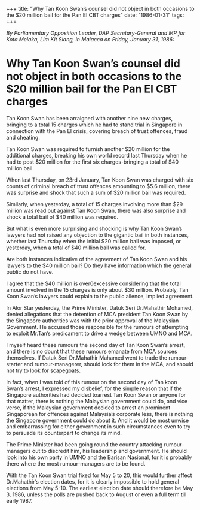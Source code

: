 +++ 
title: "Why Tan Koon Swan’s counsel did not object in both occasions to the $20 million bail for the Pan El CBT charges"
date: "1986-01-31"
tags:
+++

_By Parliamentary Opposition Leader, DAP Secretary-General and MP for Kota Melaka, Lim Kit Siang, in Malacca on Friday, January 31, 1986:_

# Why Tan Koon Swan’s counsel did not object in both occasions to the $20 million bail for the Pan El CBT charges
		
Tan Koon Swan has been arraigned with another nine new charges, bringing to a total 15 charges which he had to stand trial in Singapore in connection with the Pan El crisis, covering breach of trust offences, fraud and cheating.</u>
		
Tan Koon Swan was required to furnish another $20 million for the additional charges, breaking his own world record last Thursday when he had to post $20 million for the first six charges-bringing a total of $40 million bail.
		
When last Thursday, on 23rd January, Tan Koon Swan was charged with six counts of criminal breach of trust offences amounting to $5.6 million, there was surprise and shock that such a sum of $20 million bail was required.
		
Similarly, when yesterday, a total of 15 charges involving more than $29 million was read out against Tan Koon Swan, there was also surprise and shock a total bail of $40 million was required.
		
But what is even more surprising and shocking is why Tan Koon Swan’s lawyers had not raised any objection to the gigantic bail in both instances, whether last Thursday when the initial $20 million bail was imposed, or yesterday, when a total of $40 million bail was called for.
		
Are both instances indicative of the agreement of Tan Koon Swan and his lawyers to the $40 million bail? Do they have information which the general public do not have.
		
I agree that the $40 million is over0excessive considering that the total amount involved in the 15 charges is only about $30 million. Probably, Tan Koon Swan’s lawyers could explain to the public ailence, implied agreement.
		
In Alor Star yesterday, the Prime Minister, Datuk Seri Dr.Mahathir Mohamed, denied allegations that the detention of MCA president Tan Koon Swan by the Singapore authorities was with the prior approval of the Malaysian Government. He accused those responsible for the rumours of attempting to exploit Mr.Tan’s predicament to drive a wedge between UMNO and MCA.
		
I myself heard these rumours the second day of Tan Koon Swan’s arrest, and there is no dount that these rumours emanate from MCA sources themselves. If Datuk Seri Dr.Mahathir Mahamed went to trade the rumour-starter and rumour-managerer, should lock for them in the MCA, and should not try to look for scapegoats.
		
In fact, when I was told of this rumour on the second day of Tan koon Swan’s arrest, I expressed my disbelief, for the simple reason that if the Singapore authorities had decided toarrest Tan Koon Swan or anyone for that matter, there is nothing the Malaysian government could do, and vice verse, if the Malaysian government decided to arrest an prominent Singaporean for offences against Malaysia’s corporate less, there is nothing the Singapore government could do about it. And it would be most unwise and embarrassing for either government in such circumstances even to try to persuade its counterpart to change its mind.
		
The Prime Minister had been going round the country attacking rumour-managers out to discredit him, his leadership and government. He should look into his own party in UMNO and the Barisan Nasional, for it is probably there where the most rumour-managers are to be found.
		
With the Tan Koon Swan trial fixed for May 5 to 20, this would further affect Dr.Mahathir’s election dates, for it is clearly impossible to hold general elections from May 5-10. The earliest election date should therefore be May 3, 1986, unless the polls are pushed back to August or even a full term till early 1987.
 
